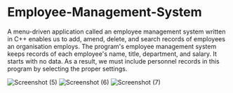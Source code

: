 # Employee-Management-System

A menu-driven application called an employee management system written in C++ enables us to add, amend, delete, and search records of employees an organisation employs. The program's employee management system keeps records of each employee's name, title, department, and salary. It starts with no data. As a result, we must include personnel records in this program by selecting the proper settings.

![Screenshot (5)](https://user-images.githubusercontent.com/81157736/210014020-7e1b8761-9160-4f14-8dbd-b82276faa288.png)
![Screenshot (6)](https://user-images.githubusercontent.com/81157736/210014044-dc8bf37d-14d8-4c3e-91f8-ebf2d0359ce5.png)
![Screenshot (7)](https://user-images.githubusercontent.com/81157736/210014049-feec5fbd-7ac4-4e59-85b7-504a1fc91717.png)
